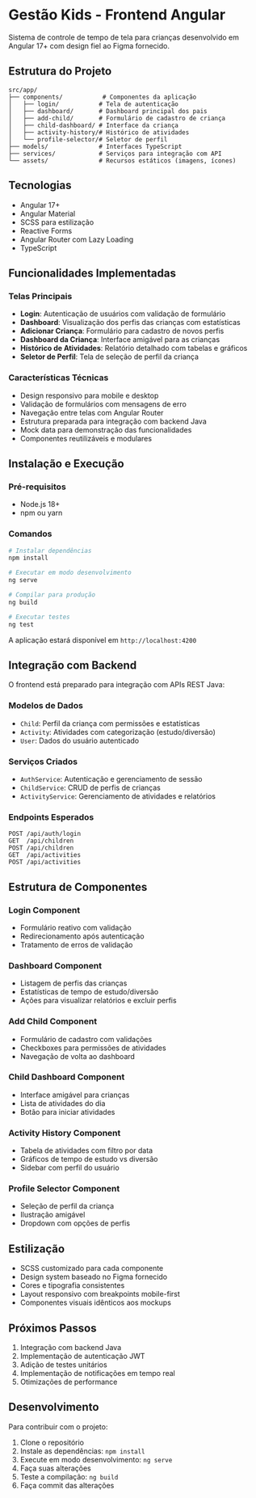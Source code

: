# Gestão Kids - Frontend Angular

Sistema de controle de tempo de tela para crianças desenvolvido em Angular 17+ com design fiel ao Figma fornecido.

## Estrutura do Projeto

```
src/app/
├── components/           # Componentes da aplicação
│   ├── login/           # Tela de autenticação
│   ├── dashboard/       # Dashboard principal dos pais
│   ├── add-child/       # Formulário de cadastro de criança
│   ├── child-dashboard/ # Interface da criança
│   ├── activity-history/# Histórico de atividades
│   └── profile-selector/# Seletor de perfil
├── models/              # Interfaces TypeScript
├── services/            # Serviços para integração com API
└── assets/              # Recursos estáticos (imagens, ícones)
```

## Tecnologias

- Angular 17+
- Angular Material
- SCSS para estilização
- Reactive Forms
- Angular Router com Lazy Loading
- TypeScript

## Funcionalidades Implementadas

### Telas Principais
- **Login**: Autenticação de usuários com validação de formulário
- **Dashboard**: Visualização dos perfis das crianças com estatísticas
- **Adicionar Criança**: Formulário para cadastro de novos perfis
- **Dashboard da Criança**: Interface amigável para as crianças
- **Histórico de Atividades**: Relatório detalhado com tabelas e gráficos
- **Seletor de Perfil**: Tela de seleção de perfil da criança

### Características Técnicas
- Design responsivo para mobile e desktop
- Validação de formulários com mensagens de erro
- Navegação entre telas com Angular Router
- Estrutura preparada para integração com backend Java
- Mock data para demonstração das funcionalidades
- Componentes reutilizáveis e modulares

## Instalação e Execução

### Pré-requisitos
- Node.js 18+
- npm ou yarn

### Comandos
```bash
# Instalar dependências
npm install

# Executar em modo desenvolvimento
ng serve

# Compilar para produção
ng build

# Executar testes
ng test
```

A aplicação estará disponível em `http://localhost:4200`

## Integração com Backend

O frontend está preparado para integração com APIs REST Java:

### Modelos de Dados
- `Child`: Perfil da criança com permissões e estatísticas
- `Activity`: Atividades com categorização (estudo/diversão)
- `User`: Dados do usuário autenticado

### Serviços Criados
- `AuthService`: Autenticação e gerenciamento de sessão
- `ChildService`: CRUD de perfis de crianças
- `ActivityService`: Gerenciamento de atividades e relatórios

### Endpoints Esperados
```
POST /api/auth/login
GET  /api/children
POST /api/children
GET  /api/activities
POST /api/activities
```

## Estrutura de Componentes

### Login Component
- Formulário reativo com validação
- Redirecionamento após autenticação
- Tratamento de erros de validação

### Dashboard Component
- Listagem de perfis das crianças
- Estatísticas de tempo de estudo/diversão
- Ações para visualizar relatórios e excluir perfis

### Add Child Component
- Formulário de cadastro com validações
- Checkboxes para permissões de atividades
- Navegação de volta ao dashboard

### Child Dashboard Component
- Interface amigável para crianças
- Lista de atividades do dia
- Botão para iniciar atividades

### Activity History Component
- Tabela de atividades com filtro por data
- Gráficos de tempo de estudo vs diversão
- Sidebar com perfil do usuário

### Profile Selector Component
- Seleção de perfil da criança
- Ilustração amigável
- Dropdown com opções de perfis

## Estilização

- SCSS customizado para cada componente
- Design system baseado no Figma fornecido
- Cores e tipografia consistentes
- Layout responsivo com breakpoints mobile-first
- Componentes visuais idênticos aos mockups

## Próximos Passos

1. Integração com backend Java
2. Implementação de autenticação JWT
3. Adição de testes unitários
4. Implementação de notificações em tempo real
5. Otimizações de performance

## Desenvolvimento

Para contribuir com o projeto:

1. Clone o repositório
2. Instale as dependências: `npm install`
3. Execute em modo desenvolvimento: `ng serve`
4. Faça suas alterações
5. Teste a compilação: `ng build`
6. Faça commit das alterações